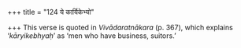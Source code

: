 +++
title = "124 ये कार्यिकेभ्यो"

+++
This verse is quoted in *Vivādaratnākara* (p. 367), which explains
‘*kāryikebhyaḥ*’ as ‘men who have business, suitors.’


